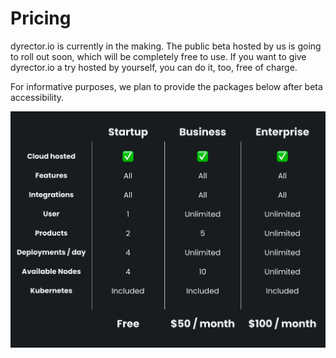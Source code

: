 # Pricing

dyrector.io is currently in the making. The public beta hosted by us is going to roll out soon, which will be completely free to use. If you want to give dyrector.io a try hosted by yourself, you can do it, too, free of charge.

For informative purposes, we plan to provide the packages below after beta accessibility.

![](<../.gitbook/assets/pricing table.png>)
